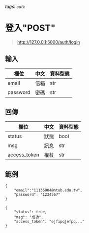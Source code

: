 ###### tags: `auth`


# 登入"POST"

> http://127.0.0.1:5000/auth/login

## 輸入
| 欄位     | 中文 | 資料型態 |
| -------- | ---- | -------- |
| email    | 信箱 | str      |
| password | 密碼 | str      |


## 回傳
| 欄位         | 中文 | 資料型態 |
| ------------ | ---- | -------- |
| status       | 狀態 | bool     |
| msg          | 訊息 | str      |
| access_token | 權杖 | str      |


## 範例
```json=
{
    "email":"11136004@ntub.edu.tw",
    "password": "1234567"
}
```


```json=
{
    "status": true,
    "msg": "成功",
    "access_token": "ejfipqjefpq..."
}
```
